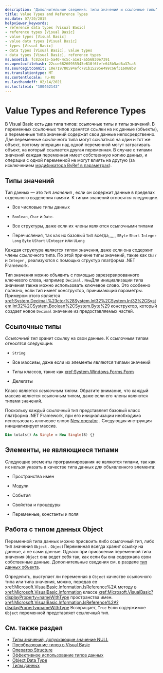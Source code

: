 ```yaml
---
description: 'Дополнительные сведения: типы значений и ссылочные типы'
title: Value Types and Reference Types
ms.date: 07/20/2015
helpviewer_keywords:
- reference data types [Visual Basic]
- reference types [Visual Basic]
- value types [Visual Basic]
- value data types [Visual Basic]
- types [Visual Basic]
- data types [Visual Basic], value types
- data types [Visual Basic], reference types
ms.assetid: fc82ce15-5a40-4c5c-a1e1-a556830e7391
ms.openlocfilehash: 22cce68260955545e810f6fefe645b5ad6a37ca5
ms.sourcegitcommit: 10e719780594efc781b15295e499c66f316068b8
ms.translationtype: MT
ms.contentlocale: ru-RU
ms.lasthandoff: 02/14/2021
ms.locfileid: "100462143"
---
```

# <a name="value-types-and-reference-types"></a>Value Types and Reference Types

В Visual Basic есть два типа типов: ссылочные типы и типы значений. В переменных ссылочных типов хранятся ссылки на их данные (объекты), а переменные типа значений содержат свои данные непосредственно. Две переменные ссылочного типа могут ссылаться на один и тот же объект, поэтому операции над одной переменной могут затрагивать объект, на который ссылается другая переменная. В случае с типами значений каждая переменная имеет собственную копию данных, и операции с одной переменной не могут влиять на другую (за исключением [модификатора ByRef в параметрах](../../../language-reference/modifiers/byref.md)).
  
## <a name="value-types"></a>Типы значений  

 Тип данных — это *тип значения* , если он содержит данные в пределах отдельного выделения памяти. К типам значений относятся следующие.  
  
- Все числовые типы данных  
  
- `Boolean`, `Char` и `Date`.  
  
- Все структуры, даже если их члены являются ссылочными типами  
  
- Перечисления, так как их базовый тип всегда,,,,,, `SByte` `Short` `Integer` `Long` `Byte` `UShort` `UInteger` или `ULong`  
  
 Каждая структура является типом значения, даже если она содержит члены ссылочного типа. По этой причине типы значений, такие как `Char` и `Integer` , реализуются с помощью структур платформа .NET Framework.  
  
 Тип значения можно объявить с помощью зарезервированного ключевого слова, например `Decimal` . `New`Для инициализации типа значения также можно использовать ключевое слово. Это особенно полезно, если тип имеет конструктор, принимающий параметры. Примером этого является <xref:System.Decimal.%23ctor%28System.Int32%2CSystem.Int32%2CSystem.Int32%2CSystem.Boolean%2CSystem.Byte%29> конструктор, который создает новое `Decimal` значение из предоставляемых частей.  
  
## <a name="reference-types"></a>Ссылочные типы  

 *Ссылочный тип* хранит ссылку на свои данные. К ссылочным типам относятся следующие:  
  
- `String`  
  
- Все массивы, даже если их элементы являются типами значений  
  
- Типы классов, такие как <xref:System.Windows.Forms.Form>  
  
- Делегаты  
  
 Класс является *ссылочным типом*. Обратите внимание, что каждый массив является ссылочным типом, даже если его члены являются типами значений.  
  
 Поскольку каждый ссылочный тип представляет базовый класс платформа .NET Framework, при его инициализации необходимо использовать ключевое слово [New operator](../../../language-reference/operators/new-operator.md) . Следующая инструкция инициализирует массив.  
  
```vb  
Dim totals() As Single = New Single(8) {}  
```  
  
## <a name="elements-that-are-not-types"></a>Элементы, не являющиеся типами  

 Следующие элементы программирования не являются типами, так как их нельзя указать в качестве типа данных для объявленного элемента:  
  
- Пространства имен  
  
- Модули  
  
- События  
  
- Свойства и процедуры  
  
- Переменные, константы и поля  
  
## <a name="working-with-the-object-data-type"></a>Работа с типом данных Object  

 Переменной типа данных можно присвоить либо ссылочный тип, либо тип значения `Object` . `Object`Переменная всегда хранит ссылку на данные, а не сами данные. Однако при присвоении переменной типа значения `Object` она ведет себя так, как если бы она содержала свои собственные данные. Дополнительные сведения см. в разделе [тип данных объекта](../../../language-reference/data-types/object-data-type.md).  
  
 Определить, выступает ли переменная в `Object` качестве ссылочного типа или типа значения, можно, передав ее <xref:Microsoft.VisualBasic.Information.IsReference%2A> методу в <xref:Microsoft.VisualBasic.Information> классе <xref:Microsoft.VisualBasic?displayProperty=nameWithType> пространства имен. <xref:Microsoft.VisualBasic.Information.IsReference%2A?displayProperty=nameWithType> Возвращает, `True` Если содержимое `Object` переменной представляет ссылочный тип.  
  
## <a name="see-also"></a>См. также раздел

- [Типы значений, допускающие значение NULL](nullable-value-types.md)
- [Преобразование типов в Visual Basic](type-conversions.md)
- [Оператор Structure](../../../language-reference/statements/structure-statement.md)
- [Эффективное использование типов данных](efficient-use-of-data-types.md)
- [Object Data Type](../../../language-reference/data-types/object-data-type.md)
- [Типы данных](index.md)
